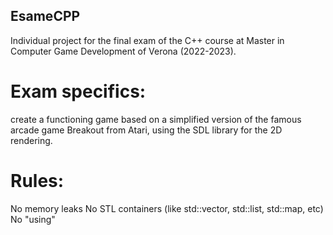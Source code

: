 ## EsameCPP

Individual project for the final exam of the C++ course at Master in Computer Game Development of Verona (2022-2023).

# Exam specifics:
create a functioning game based on a simplified version of the famous arcade game Breakout from Atari, using the SDL library for the 2D rendering.

# Rules:
No memory leaks
No STL containers (like std::vector, std::list, std::map, etc)
No "using"
